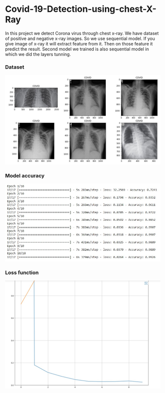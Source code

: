 # Covid-19-Detection-using-chest-X-Ray
In this project we detect Corona virus through chest x-ray. We have dataset of positive and negative x-ray images. So we use sequential model. If you give image of x-ray it will extract feature from it. Then on those feature it predict the result. Second model we trained is also sequential model in which we did the layers tunning.

### Dataset
![1](1.jpg)

### Model accuracy
![4](4.jpg)

### Loss function
![5](5.jpg)

